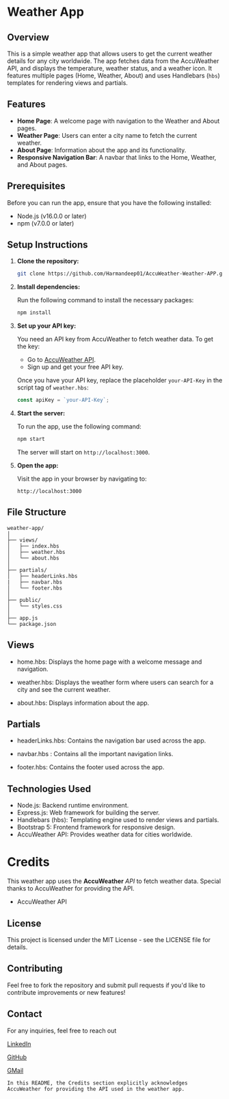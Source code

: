 # Weather App

## Overview
This is a simple weather app that allows users to get the current weather details for any city worldwide. The app fetches data from the AccuWeather API, and displays the temperature, weather status, and a weather icon. It features multiple pages (Home, Weather, About) and uses Handlebars (`hbs`) templates for rendering views and partials.

## Features
- **Home Page**: A welcome page with navigation to the Weather and About pages.
- **Weather Page**: Users can enter a city name to fetch the current weather.
- **About Page**: Information about the app and its functionality.
- **Responsive Navigation Bar**: A navbar that links to the Home, Weather, and About pages.

## Prerequisites
Before you can run the app, ensure that you have the following installed:
- Node.js (v16.0.0 or later)
- npm (v7.0.0 or later)

## Setup Instructions

1. **Clone the repository:**

    ```bash
    git clone https://github.com/Harmandeep01/AccuWeather-Weather-APP.git
    ```

2. **Install dependencies:**

    Run the following command to install the necessary packages:

    ```bash
    npm install
    ```

3. **Set up your API key:**

    You need an API key from AccuWeather to fetch weather data. To get the key:
    - Go to [AccuWeather API](https://developer.accuweather.com/).
    - Sign up and get your free API key.

    Once you have your API key, replace the placeholder `your-API-Key` in the script tag of `weather.hbs`:

    ```js
    const apiKey = `your-API-Key`;
    ```

4. **Start the server:**

    To run the app, use the following command:

    ```bash
    npm start
    ```

    The server will start on `http://localhost:3000`.

5. **Open the app:**

    Visit the app in your browser by navigating to:

    ```
    http://localhost:3000
    ```

## File Structure

```plaintext
weather-app/
│
├── views/
│   ├── index.hbs
│   ├── weather.hbs
│   └── about.hbs
│
├── partials/
│   ├── headerLinks.hbs
|   ├── navbar.hbs
│   └── footer.hbs
│
├── public/
│   └── styles.css
│
├── app.js
└── package.json
```

## Views

- home.hbs: Displays the home page with a welcome message and navigation.

- weather.hbs: Displays the weather form where users can search for a city and see the current weather.

- about.hbs: Displays information about the app.

## Partials
- headerLinks.hbs: Contains the navigation bar used across the app.

- navbar.hbs : Contains all the important navigation links.

- footer.hbs: Contains the footer used across the app.

## Technologies Used
- Node.js: Backend runtime environment.
- Express.js: Web framework for building the server.
- Handlebars (hbs): Templating engine used to render views and  partials.
- Bootstrap 5: Frontend framework for responsive design.
- AccuWeather API: Provides weather data for cities worldwide.

# Credits
This weather app uses the **AccuWeather** *API* to fetch weather data. Special thanks to AccuWeather for providing the API.
- AccuWeather API

## License
This project is licensed under the MIT License - see the LICENSE file for details.

## Contributing
Feel free to fork the repository and submit pull requests if you'd like to contribute improvements or new features!

## Contact
For any inquiries, feel free to reach out

[LinkedIn](https://www.linkedin.com/in/harmandeep01/)

[GitHub](https://github.com/Harmandeep01)

[GMail](sharmandeep954@gmail.com)


    In this README, the Credits section explicitly acknowledges AccuWeather for providing the API used in the weather app.
